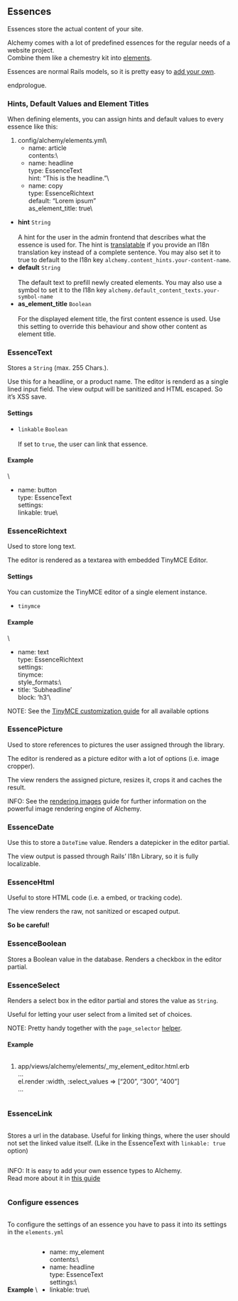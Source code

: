 Essences
--------

Essences store the actual content of your site.

Alchemy comes with a lot of predefined essences for the regular needs of
a website project.\
Combine them like a chemestry kit into [elements](elements.html).

Essences are normal Rails models, so it is pretty easy to [add your
own](create_essences.html).

endprologue.

### Hints, Default Values and Element Titles

When defining elements, you can assign hints and default values to every
essence like this:

<yaml>

1.  config/alchemy/elements.yml\
    - name: article\
     contents:\
     - name: headline\
     type: EssenceText\
     hint: “This is the headline.”\
     - name: copy\
     type: EssenceRichtext\
     default: “Lorem ipsum”\
     as\_element\_title: true\
    </yaml>

-   <strong>hint</strong> <code>String</code><br>\
     A hint for the user in the admin frontend that describes what the
    essence is used for. The hint is [translatable](#translations) if
    you provide an I18n translation key instead of a complete sentence.
    You may also set it to true to default to the I18n key
    <code>alchemy.content\_hints.your-content-name</code>.
-   <strong>default</strong> <code>String</code><br>\
     The default text to prefill newly created elements. You may also
    use a symbol to set it to the I18n key
    <code>alchemy.default\_content\_texts.your-symbol-name</code>
-   <strong>as\_element\_title</strong> <code>Boolean</code><br>\
     For the displayed element title, the first content essence is used.
    Use this setting to override this behaviour and show other content
    as element title.

### EssenceText

Stores a <code>String</code> (max. 255 Chars.).

Use this for a headline, or a product name. The editor is renderd as a
single lined input field. The view output will be sanitized and HTML
escaped. So it’s XSS save.

#### Settings

-   <code>linkable</code> <code>Boolean</code><br>\
     If set to <code>true</code>, the user can link that essence.

#### Example

<yaml>\
- name: button\
 type: EssenceText\
 settings:\
 linkable: true\
</yaml>

### EssenceRichtext

Used to store long text.

The editor is rendered as a textarea with embedded TinyMCE Editor.

#### Settings

You can customize the TinyMCE editor of a single element instance.

-   <code>tinymce</code>

#### Example

<yaml>\
- name: text\
 type: EssenceRichtext\
 settings:\
 tinymce:\
 style\_formats:\
 - title: ‘Subheadline’\
 block: ‘h3’\
</yaml>

NOTE: See the [TinyMCE customization guide](customize_tinymce.html) for
all available options

### EssencePicture

Used to store references to pictures the user assigned through the
library.

The editor is rendered as a picture editor with a lot of options (i.e.
image cropper).

The view renders the assigned picture, resizes it, crops it and caches
the result.

INFO: See the [rendering images](render_images.html) guide for further
information on the powerful image rendering engine of Alchemy.

### EssenceDate

Use this to store a <code>DateTime</code> value. Renders a datepicker in
the editor partial.

The view output is passed through Rails’ I18n Library, so it is fully
localizable.

### EssenceHtml

Useful to store HTML code (i.e. a embed, or tracking code).

The view renders the raw, not sanitized or escaped output.

<strong>So be careful!</strong>

### EssenceBoolean

Stores a Boolean value in the database. Renders a checkbox in the editor
partial.

### EssenceSelect

Renders a select box in the editor partial and stores the value as
<code>String</code>.

Useful for letting your user select from a limited set of choices.

NOTE: Pretty handy together with the <code>page\_selector</code>
[helper](http://rubydoc.info/github/magiclabs/alchemy_cms/Alchemy/Admin/EssencesHelper#page_selector-instance_method).

#### Example

<ruby>

1.  app/views/alchemy/elements/\_my\_element\_editor.html.erb\
    …\
     el.render :width, :select\_values =\> [“200”, “300”, “400”]\
    …\
    </ruby>

### EssenceLink

Stores a url in the database. Useful for linking things, where the user
should not set the linked value itself. (Like in the EssenceText with
<code>linkable: true</code> option)

INFO: It is easy to add your own essence types to Alchemy.\
Read more about it in [this guide](create_essences.html)

### Configure essences

To configure the settings of an essence you have to pass it into its
settings in the <code>elements.yml</code>

#### Example

<yaml>\
- name: my\_element\
 contents:\
 - name: headline\
 type: EssenceText\
 settings:\
 - linkable: true\
</yaml>

 

